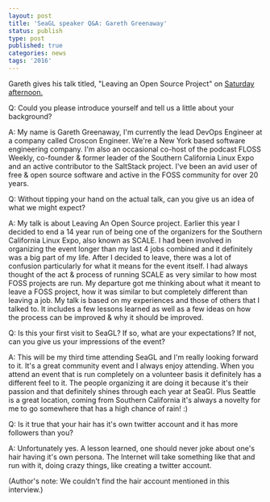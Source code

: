 ```yaml
---
layout: post
title: 'SeaGL speaker Q&A: Gareth Greenaway'
status: publish
type: post
published: true
categories: news
tags: '2016'
---
```


Gareth gives his talk titled, "Leaving an Open Source Project" on [Saturday afternoon.](https://osem.seagl.org/conferences/seagl2016/program/proposal/136)

Q: Could you please introduce yourself and tell us a little about your background?

A: My name is Gareth Greenaway, I'm currently the lead DevOps Engineer at a company called Croscon Engineer.  We're a New York based software engineering company.  I'm also an occasional co-host of the podcast FLOSS Weekly, co-founder & former leader of the Southern California Linux Expo and an active contributor to the SaltStack project.  I've been an avid user of free & open source software and active in the FOSS community for over 20 years.

Q: Without tipping your hand on the actual talk, can you give us an idea of what we might expect?

A: My talk is about Leaving An Open Source project.  Earlier this year I decided to end a 14 year run of being one of the organizers for the Southern California Linux Expo, also known as SCALE.  I had been involved in organizing the event longer than my last 4 jobs combined and it definitely was a big part of my life.  After I decided to leave, there was a lot of confusion particularly for what it means for the event itself.  I had always thought of the act & process of running SCALE as very similar to how most FOSS projects are run.  My departure got me thinking about what it meant to leave a FOSS project, how it was similar to but completely different than leaving a job.  My talk is based on my experiences and those of others that I talked to.  It includes a few lessons learned as well as a few ideas on how the process can be improved & why it should be improved.

Q: Is this your first visit to SeaGL? If so, what are your expectations? If not, can you give us your impressions of the event?

A: This will be my third time attending SeaGL and I'm really looking forward to it.  It's a great community event and I always enjoy attending.  When you attend an event that is run completely on a volunteer basis it definitely has a different feel to it.  The people organizing it are doing it because it's their passion and that definitely shines through each year at SeaGl. Plus Seattle is a great location, coming from Southern California it's always a novelty for me to go somewhere that has a high chance of rain! :)

Q: Is it true that your hair has it's own twitter account and it has more followers than you?

A: Unfortunately yes. A lesson learned, one should never joke about one's hair having it's own persona. The Internet will take something like that and run with it, doing crazy things, like creating a twitter account.

(Author's note: We couldn't find the hair account mentioned in this interview.)
